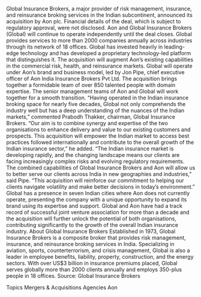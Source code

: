 Global Insurance Brokers, a major provider of risk management, insurance, and reinsurance broking services in the Indian subcontinent, announced its acquisition by Aon plc.
Financial details of the deal, which is subject to regulatory approval, were not disclosed. Aon and Global Insurance Brokers (Global) will continue to operate independently until the deal closes.
Global provides services to more than 2000 companies annually across industries through its network of 18 offices. Global has invested heavily in leading-edge technology and has developed a proprietary technology-led platform that distinguishes it. The acquisition will augment Aon’s existing capabilities in the commercial risk, health, and reinsurance markets.
Global will operate under Aon’s brand and business model, led by Jon Pipe, chief executive officer of Aon India Insurance Brokers Pvt Ltd. The acquisition brings together a formidable team of over 850 talented people with domain expertise. The senior management teams of Aon and Global will work together for a smooth transition.
“Having operated in the Indian insurance broking space for nearly five decades, Global not only comprehends the industry well but has a deep understanding of the nuances of the Indian markets,” commented Prabodh Thakker, chairman, Global Insurance Brokers.
“Our aim is to combine synergy and expertise of the two organisations to enhance delivery and value to our existing customers and prospects. This acquisition will empower the Indian market to access best practices followed internationally and contribute to the overall growth of the Indian insurance sector,” he added.
“The Indian insurance market is developing rapidly, and the changing landscape means our clients are facing increasingly complex risks and evolving regulatory requirements. The combined capabilities of Global Insurance Brokers and Aon will allow us to better serve our clients across India in new geographies and industries,” said Pipe. “This acquisition will reinforce our commitment to helping our clients navigate volatility and make better decisions in today’s environment.”
Global has a presence in seven Indian cities where Aon does not currently operate, presenting the company with a unique opportunity to expand its brand using its expertise and support. Global and Aon have had a track record of successful joint venture association for more than a decade and the acquisition will further unlock the potential of both organisations, contributing significantly to the growth of the overall Indian insurance industry.
About Global Insurance Brokers
Established in 1973, Global Insurance Brokers is a composite broker that provides risk management, insurance, and reinsurance broking services in India. Specializing in aviation, sports, counterterrorism, and crisis management, Global is also a leader in employee benefits, liability, property, construction, and the energy sectors. With over US$3 billion in insurance premiums placed, Global serves globally more than 2000 clients annually and employs 350-plus people in 18 offices.
Source: Global Insurance Brokers

Topics
Mergers & Acquisitions
Agencies
Aon
